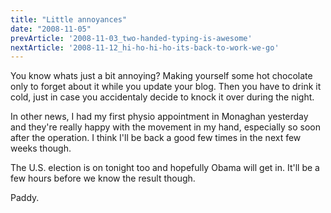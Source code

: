```yaml
---
title: "Little annoyances"
date: "2008-11-05"
prevArticle: '2008-11-03_two-handed-typing-is-awesome'
nextArticle: '2008-11-12_hi-ho-hi-ho-its-back-to-work-we-go'
---
```

You know whats just a bit annoying? Making yourself some hot chocolate only to forget about it while you update your blog. Then you have to drink it cold, just in case you accidentaly decide to knock it over during the night.

In other news, I had my first physio appointment in Monaghan yesterday and they're really happy with the movement in my hand, especially so soon after the operation. I think I'll be back a good few times in the next few weeks though.

The U.S. election is on tonight too and hopefully Obama will get in. It'll be a few hours before we know the result though.

Paddy.
